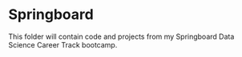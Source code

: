 # Springboard

This folder will contain code and projects from my Springboard Data Science Career Track bootcamp. 
